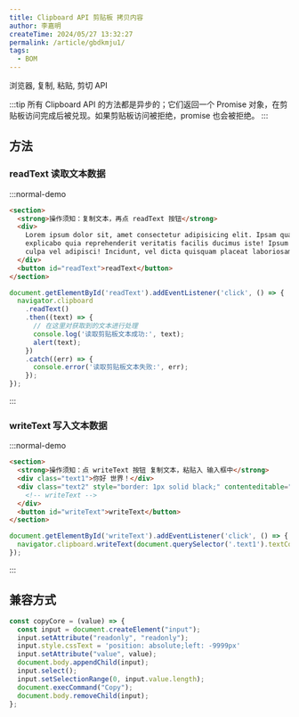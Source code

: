 ```yaml
---
title: Clipboard API 剪贴板 拷贝内容
author: 李嘉明
createTime: 2024/05/27 13:32:27
permalink: /article/gbdkmju1/
tags:
  - BOM
---
```


浏览器, 复制, 粘贴, 剪切 API

<!-- more -->

:::tip
所有 Clipboard API 的方法都是异步的；它们返回一个 Promise 对象，在剪贴板访问完成后被兑现。如果剪贴板访问被拒绝，promise 也会被拒绝。
:::

## 方法

### readText 读取文本数据

:::normal-demo

```html
<section>
  <strong>操作须知：复制文本，再点 readText 按钮</strong>
  <div>
    Lorem ipsum dolor sit, amet consectetur adipisicing elit. Ipsam quasi
    explicabo quia reprehenderit veritatis facilis ducimus iste! Ipsum dicta hic
    culpa vel adipisci! Incidunt, vel dicta quisquam placeat laboriosam quos?
  </div>
  <button id="readText">readText</button>
</section>
```

```js
document.getElementById('readText').addEventListener('click', () => {
  navigator.clipboard
    .readText()
    .then((text) => {
      // 在这里对获取到的文本进行处理
      console.log('读取剪贴板文本成功:', text);
      alert(text);
    })
    .catch((err) => {
      console.error('读取剪贴板文本失败:', err);
    });
});
```

:::

### writeText 写入文本数据

:::normal-demo

```html
<section>
  <strong>操作须知：点 writeText 按钮 复制文本，粘贴入 输入框中</strong>
  <div class="text1">你好 世界！</div>
  <div class="text2" style="border: 1px solid black;" contenteditable="true">
    <!-- writeText -->
  </div>
  <button id="writeText">writeText</button>
</section>
```

```js
document.getElementById('writeText').addEventListener('click', () => {
  navigator.clipboard.writeText(document.querySelector('.text1').textContent);
});
```
:::


## 兼容方式

```js
const copyCore = (value) => {
  const input = document.createElement("input");
  input.setAttribute("readonly", "readonly");
  input.style.cssText = 'position: absolute;left: -9999px'
  input.setAttribute("value", value);
  document.body.appendChild(input);
  input.select();
  input.setSelectionRange(0, input.value.length);
  document.execCommand("Copy");
  document.body.removeChild(input);
};
```